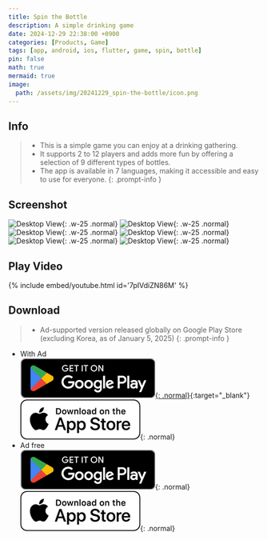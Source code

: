```yaml
---
title: Spin the Bottle
description: A simple drinking game
date: 2024-12-29 22:38:00 +0900
categories: [Products, Game]
tags: [app, android, ios, flutter, game, spin, bottle]
pin: false
math: true
mermaid: true
image:
  path: /assets/img/20241229_spin-the-bottle/icon.png
---
```

## Info
> - This is a simple game you can enjoy at a drinking gathering.  
> - It supports 2 to 12 players and adds more fun by offering a selection of 9 different types of bottles.  
> - The app is available in 7 languages, making it accessible and easy to use for everyone.
{: .prompt-info }

## Screenshot
![Desktop View](/assets/img/20241229_spin-the-bottle/Screenshot_20241229_010111.png){: .w-25 .normal}
![Desktop View](/assets/img/20241229_spin-the-bottle/Screenshot_20241229_010234.png){: .w-25 .normal}
![Desktop View](/assets/img/20241229_spin-the-bottle/Screenshot_20241229_010301.png){: .w-25 .normal}
![Desktop View](/assets/img/20241229_spin-the-bottle/Screenshot_20241229_010336.png){: .w-25 .normal}
![Desktop View](/assets/img/20241229_spin-the-bottle/Screenshot_20241229_010411.png){: .w-25 .normal}
![Desktop View](/assets/img/20241229_spin-the-bottle/Screenshot_20241229_010449.png){: .w-25 .normal}

## Play Video
{% include embed/youtube.html id='7pIVdiZN86M' %}

## Download
> - Ad-supported version released globally on Google Play Store (excluding Korea, as of January 5, 2025)
{: .prompt-info }
- With Ad<br>
[![Desktop View](/assets/img/common/google.png){: .normal}](https://play.google.com/store/apps/details?id=com.fadongkwon.spin_the_bottle_ad){:target="_blank"}
![Desktop View](/assets/img/common/apple.png){: .normal}
- Ad free<br>
![Desktop View](/assets/img/common/google.png){: .normal}
![Desktop View](/assets/img/common/apple.png){: .normal}

